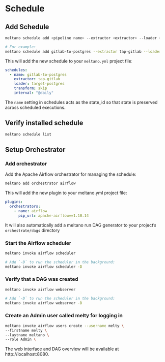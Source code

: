 # Schedule

## Add Schedule

```bash
meltano schedule add <pipeline name> --extractor <extractor> --loader <loader> --interval <interval>

# For example:
meltano schedule add gitlab-to-postgres --extractor tap-gitlab --loader target-postgres --interval @daily
```

This will add the new schedule to your `meltano.yml` project file:

```yml
schedules:
  - name: gitlab-to-postgres
    extractor: tap-gitlab
    loader: target-postgres
    transform: skip
    interval: "@daily"
```

The `name` setting in schedules acts as the state_id so that state is preserved across scheduled executions. 


## Verify installed schedule

```bash
meltano schedule list
```

## Setup Orchestrator

### Add orchestrator

Add the Apache Airflow orchestrator for managing the schedule:

```bash
meltano add orchestrator airflow
```

This will add the new plugin to your meltano.yml project file:

```yml
plugins:
  orchestrators:
    - name: airflow
      pip_url: apache-airflow==1.10.14
```

It will also automatically add a meltano run DAG generator to your project’s `orchestrate/dags` directory

### Start the Airflow scheduler

```bash
meltano invoke airflow scheduler

# Add `-D` to run the scheduler in the background:
meltano invoke airflow scheduler -D
```

### Verify that a DAG was created

```bash
meltano invoke airflow webserver

# Add `-D` to run the scheduler in the background:
meltano invoke airflow webserver -D
```

### Create an Admin user called melty for logging in

```bash
meltano invoke airflow users create --username melty \
--firstname melty \
--lastname meltano \
--role Admin \
```

The web interface and DAG overview will be available at http://localhost:8080.
